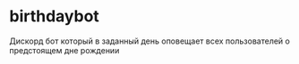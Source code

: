 # birthdaybot
Дискорд бот который в заданный день оповещает всех пользователей о предстоящем дне рождении
